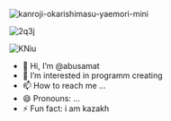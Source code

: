 
![kanroji-okarishimasu-yaemori-mini](https://github.com/user-attachments/assets/0cf9556b-37c6-447d-a421-cd6c9a7d41c1)

![2q3j](https://github.com/user-attachments/assets/0362d623-3d05-4857-8768-20f6c5bba217)

![KNiu](https://github.com/user-attachments/assets/a1b37e46-eaf2-417d-8165-1d32cc4bcc80)

- 👋 Hi, I’m @abusamat
- 👀 I’m interested in programm creating
- 📫 How to reach me ...
- 😄 Pronouns: ...
- ⚡ Fun fact: i am kazakh

<!---
abusasa/abusasa is a ✨ special ✨ repository because its `README.md` (this file) appears on your GitHub profile.
You can click the Preview link to take a look at your changes.
--->
